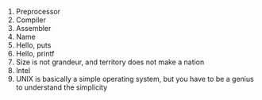 1. Preprocessor
2. Compiler
3. Assembler
4. Name
5. Hello, puts
6. Hello, printf
7. Size is not grandeur, and territory does not make a nation
8. Intel 
9. UNIX is basically a simple operating system, but you have to be a genius to understand the simplicity 
